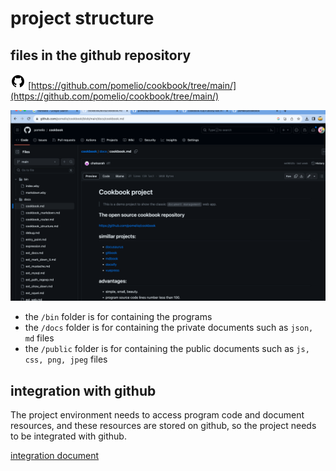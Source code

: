 # project structure

## files in the github repository
![github source](/public/images/github-icon.png) [https://github.com/pomelio/cookbook/tree/main/](https://github.com/pomelio/cookbook/tree/main/)

![project files](/public/images/cookbook_files.png)

- the `/bin` folder is for containing the programs
- the `/docs` folder is for containing the private documents such as `json, md` files
- the `/public` folder is for containing the public documents such as `js, css, png, jpeg` files


## integration with github
The project environment needs to access program code and document resources, and these resources are stored on github, so the project needs to be integrated with github.


[integration document](https://cookbook.chatsarah.com/docs/github_integration.md)
